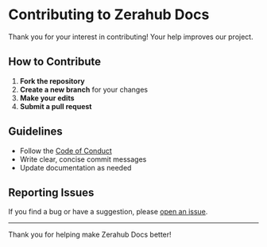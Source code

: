 # Contributing to Zerahub Docs

Thank you for your interest in contributing! Your help improves our project.

## How to Contribute

1. **Fork the repository**
2. **Create a new branch** for your changes
3. **Make your edits**
4. **Submit a pull request**

## Guidelines

- Follow the [Code of Conduct](CODE_OF_CONDUCT.md)
- Write clear, concise commit messages
- Update documentation as needed

## Reporting Issues

If you find a bug or have a suggestion, please [open an issue](https://github.com/zerahublabs/zerahub-docs/issues).

---

Thank you for helping make Zerahub Docs better!